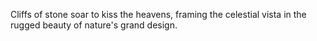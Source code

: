 Cliffs of stone soar to kiss the heavens, framing the celestial vista in the rugged beauty of nature's grand design.